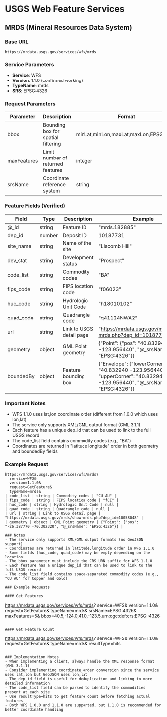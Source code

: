 # USGS Web Feature Services

## MRDS (Mineral Resources Data System)

### Base URL
`https://mrdata.usgs.gov/services/wfs/mrds`

### Service Parameters
- **Service**: WFS
- **Version**: 1.1.0 (confirmed working)
- **TypeName**: mrds
- **SRS**: EPSG:4326

### Request Parameters
| Parameter | Description | Format | Example |
|-----------|-------------|---------|---------|
| bbox | Bounding box for spatial filtering | minLat,minLon,maxLat,maxLon,EPSG:4326 | 40.5,-124.0,41.0,-123.5,EPSG:4326 |
| maxFeatures | Limit number of returned features | integer | 10 |
| srsName | Coordinate reference system | string | EPSG:4326 |

### Feature Fields (Verified)
| Field | Type | Description | Example |
|-------|------|-------------|---------|
| @_id | string | Feature ID | "mrds.182885" |
| dep_id | number | Deposit ID | 10187731 |
| site_name | string | Name of the site | "Liscomb Hill" |
| dev_stat | string | Development status | "Prospect" |
| code_list | string | Commodity codes | "BA" |
| fips_code | string | FIPS location code | "f06023" |
| huc_code | string | Hydrologic Unit Code | "h18010102" |
| quad_code | string | Quadrangle code | "q41124NWA2" |
| url | string | Link to USGS detail page | "https://mrdata.usgs.gov/mrds/show-mrds.php?dep_id=10187731" |
| geometry | object | GML Point geometry | {"Point": {"pos": "40.832940 -123.956440", "@_srsName": "EPSG:4326"}} |
| boundedBy | object | Feature bounding box | {"Envelope": {"lowerCorner": "40.832940 -123.956440", "upperCorner": "40.832940 -123.956440", "@_srsName": "EPSG:4326"}} |

### Important Notes
- WFS 1.1.0 uses lat,lon coordinate order (different from 1.0.0 which uses lon,lat)
- The service only supports XML/GML output format (GML 3.1.1)
- Each feature has a unique dep_id that can be used to link to the full USGS record
- The code_list field contains commodity codes (e.g., "BA")
- Coordinates are returned in "latitude longitude" order in both geometry and boundedBy fields

### Example Request
```
https://mrdata.usgs.gov/services/wfs/mrds?
  service=WFS&
  version=1.1.0&
  request=GetFeature&
  typeName=mrds&
| code_list | string | Commodity codes | "CU AU" |
| fips_code | string | FIPS location code | "fCI" |
| huc_code | string | Hydrologic Unit Code | null |
| quad_code | string | Quadrangle code | null |
| url | string | Link to USGS detail page | "https://mrdata.usgs.gov/mrds/show-mrds.php?dep_id=10058048" |
| geometry | object | GML Point geometry | {"Point": {"pos": "-26.387770 -70.302320", "@_srsName": "EPSG:4326"}} |

### Notes
- The service only supports XML/GML output formats (no GeoJSON support)
- Coordinates are returned in latitude,longitude order in WFS 1.1.0
- Some fields (huc_code, quad_code) may be empty depending on the location
- The bbox parameter must include the CRS URN suffix for WFS 1.1.0
- Each feature has a unique dep_id that can be used to link to the full USGS record
- The code_list field contains space-separated commodity codes (e.g., "CU AU" for Copper and Gold)

### Example Requests

#### Get Features
```
https://mrdata.usgs.gov/services/wfs/mrds?
  service=WFS&
  version=1.1.0&
  request=GetFeature&
  typeName=mrds&
  srsName=EPSG:4326&
  maxFeatures=5&
  bbox=40.5,-124.0,41.0,-123.5,urn:ogc:def:crs:EPSG::4326
```

#### Get Feature Count
```
https://mrdata.usgs.gov/services/wfs/mrds?
  service=WFS&
  version=1.1.0&
  request=GetFeature&
  typeName=mrds&
  resultType=hits
```

### Implementation Notes
- When implementing a client, always handle the XML response format (GML 3.1.1)
- Consider implementing coordinate order conversion since the service uses lat,lon but GeoJSON uses lon,lat
- The dep_id field is useful for deduplication and linking to more detailed information
- The code_list field can be parsed to identify the commodities present at each site
- Use resultType=hits to get feature count before fetching actual features
- Both WFS 1.0.0 and 1.1.0 are supported, but 1.1.0 is recommended for better coordinate handling
